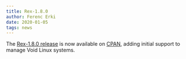 ```yaml
---
title: Rex-1.8.0
author: Ferenc Erki
date: 2020-01-05
tags: news
---
```


The [Rex-1.8.0 release](/docs/release_notes/1.8.0.html) is now available on [CPAN](https://metacpan.org/release/Rex), adding initial support to manage Void Linux systems.
